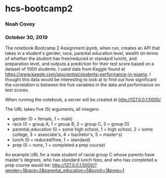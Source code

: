 # hcs-bootcamp2

### Noah Covey
### October 30, 2019

The notebook Bootcamp 2 Assignment.ipynb, when run, creates an API that takes in a student's gender, race, parental education level, wealth (in terms of whether the student has free/reduced or standard lunch), and preparation level, and outputs a prediction for their test score based on a dataset of 1000 students. I used data from Kaggle found at https://www.kaggle.com/spscientist/students-performance-in-exams. I thought this data would be interesting to look at to find out how significant the correlation is between the five variables in the data and performance on test scores.

When running the notebook, a server will be created at http://127.0.0.1:5000/

The URL takes five (5) arguments, all integers:
- gender (0 = female, 1 = male)
- race (0 = group A, 1 = group B, 2 = group C, 3 = group D)
- parental_education (0 = some high school, 1 = high school, 2 = some college, 3 = associate's, 4 = bachelor's, 5 = master's)
- lunch (0 = reduced/free, 1 = standard)
- prep (0 = none, 1 = completed a prep course)

An example URL for a male student of racial group C whose parents have master's degrees, who has standard lunch fees, and who has completed a prep course would be:
http://127.0.0.1:5000/?gender=1&race=2&parental_education=5&lunch=1&prep=1



